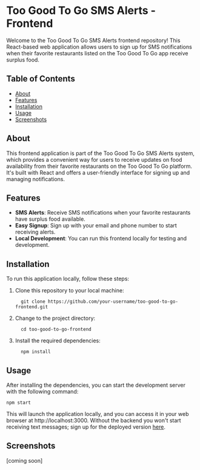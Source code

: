 # Too Good To Go SMS Alerts - Frontend


Welcome to the Too Good To Go SMS Alerts frontend repository! This React-based web application allows users to sign up for SMS notifications when their favorite restaurants listed on the Too Good To Go app receive surplus food.

## Table of Contents

- [About](#about)
- [Features](#features)
- [Installation](#installation)
- [Usage](#usage)
- [Screenshots](#screenshots)


## About

This frontend application is part of the Too Good To Go SMS Alerts system, which provides a convenient way for users to receive updates on food availability from their favorite restaurants on the Too Good To Go platform. It's built with React and offers a user-friendly interface for signing up and managing notifications.


## Features

- **SMS Alerts**: Receive SMS notifications when your favorite restaurants have surplus food available.
- **Easy Signup**: Sign up with your email and phone number to start receiving alerts.
- **Local Development**: You can run this frontend locally for testing and development.


## Installation

To run this application locally, follow these steps:

1. Clone this repository to your local machine:
   ```
     git clone https://github.com/your-username/too-good-to-go-frontend.git
   ```
   
2. Change to the project directory:
   ```
     cd too-good-to-go-frontend
   ```
3. Install the required dependencies:
   ```
     npm install
   ```
   
## Usage

After installing the dependencies, you can start the development server with the following command:

    npm start
    
This will launch the application locally, and you can access it in your web browser at http://localhost:3000.  Without the backend you won't start receiving text messages; sign up for the deployed version [here](https://too-good-frontend.vercel.app/).

## Screenshots
[coming soon]
